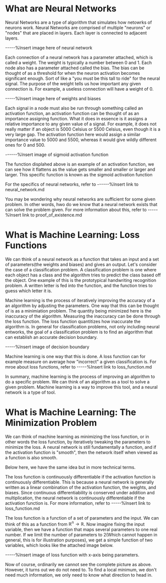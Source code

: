 # What are Neural Networks
Neural Networks are a type of algorithm that simulates how netowrks of neurons work. Neural Networks are comprised of multiple "neurons" or "nodes" that are placed in layers. Each layer is connected to adjacent layers.

-----%Insert image here of neural network

Each connection of a neural network has a parameter attached, which is called a weight. The weight is typically a number between 0 and 1. Each node also has a parameter attached called the bias. The bias can be thought of as a threshold for when the neuron activation becomes significant enough. Sort of like a "you must be this tall to ride" for the neural signal. The purpose of the weight tells us how important any given connection is. For example, a useless connection will have a weight of 0.

-----%Insert image here of weights and biases

Each signal in a node must also be run through something called an activation function, an activation function can be thought of as an importance assigning function. What it does in essence is it assigns a relative importance to any given value of a signal. For example, it does not really matter if an object is 5000 Celsius or 5500 Celsius, even though it is a very large gap. The activation function here would assign a similar importance value to 5000 and 5500, whereas it would give wildly different ones for 0 and 500.

------%Insert image of sigmoid activation function

The function displahed above is an example of an activation function, we can see how it flattens as the value gets smaller and smaller or larger and larger. This specific function is known as the sigmoid activation function

For the specifics of neural networks, refer to ------%Insert link to neural_network.md

You may be wondering why neural networks are sufficient for some given problem. In other words, hwo do we know that a neural network exists that can solve the problem given. For more information about this, refer to -----%Insert link to proof_of_existence.md

# What is Machine Learning: Loss Functions
We can think of a neural network as a function that takes an input and a set of parameters(the weights and biases) and gives an output. Let's consider the case of a classification problem. A classification problem is one where each object has a class and the algorithm tries to predict the class based off the object. One example of this is the prototypical handwriting recognition problem. A written letter is fed into the function, and the function tries to guess which letter it is.

Machine learning is the process of iteratively improving the accuracy of a an algorithm by adjusting the parameters. One way that this can be thought of is as a minimiation problem. The quantity being minimized here is the inaccuracy of the algorithm. Measuring the inaccuracy can be done through the loss function. The loss function quantitizes how inaccurate the algorithm is. In general for classification problems, not only including neural entworks, the goal of a classification problem is to find an algorithm that can establish an accurate decision boundary.

-----%Insert image of decision boundary

Machine learning is one way that this is done. A loss function can for example measure on average how "incorrect" a given classification is. For mroe about loss functions, refer to -----%Insert link to loss_function.md

In summary, machine learning is the process of improving an algorithm to do a specific problem. We can think of an algorithm as a tool to solve a given problem. Machine learning is a way to improve this tool, and a neural network is a type of tool.

# What is Machine Learning: The Minimization Problem
We can think of machine learning as minimizing the loss function, or in other words the loss function, by iteratively tweaking the parameters to minimize the loss. A neural network is still fundamentally a function, and if the activation function is "smooth", then the network itself when viewed as a function is also smooth. 

Below here, we have the same idea but in more technical terms. 

The loss function is continuously differentiable if the activation function is continuously differentiable. This is because a neural network is generally written as a linear combination of the activation function, the weights, and biases. Since continuous differentiability is conserved under addition and multiplication, the neural network is continuously differentiable if the activation function is. For more information, refer to -----%Insert link to loss_function.md

The loss function is a function of a set of parameters and the input. We can think of this as a function from $\mathbb{R}^n\rightarrow\mathbb{R}$. Now imagine fixing the input variable, then we have a function that maps several parameters to one real number. If we limit the number of parameters to 2(Which cannot happen in general, this is for illustration purposes), we get a simple function of two variables, which looks like the attached image below.

-----%Insert image of loss function with x-axis being parameters.

Now of course, ordinarily we cannot see the complete picture as above. However, it turns out we do not need to. To find a local minimum, we don't need much information, we only need to know what direction to head in.